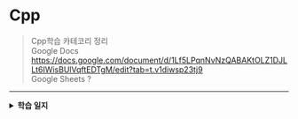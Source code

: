 # Cpp
>Cpp학습 카테코리 정리<br>
>Google Docs      https://docs.google.com/document/d/1Lf5LPqnNvNzQABAKtOLZ1DJLLt6IWisBUlVqftEDTgM/edit?tab=t.v1diwsp23tj9 <br>
>Google Sheets    ? <br>
 ------------
<details><summary><strong>학습 일지</strong></summary>
2025-08-22 const 함수에 대해
2025-08-23 상속(Inheritance) <br>
상속에 들어가기에 앞서, 상속의 문법적인 이해 <br>
2025-08-24 일요일 <br>
2025-08-25 상속(Inheritance) <br>
protected 선언과 세 가지 형태의 상속, 상속을 위한 조건, OOP 단계별 프로젝트 05 <br>
2025-08-26 객체 포인터의 참조관계 <br>
객체 포인터 변수, 함수 오버라이딩, IS-A, HAS-A <br>

<details><summary>2025-08-27 가상함수(Virtual Function), 가상소멸자와 참조자의 참조 가능성, Employee 예제와 문제</summary> 

>Cpp_Payroll_Demo.md를 통해 급여관리 시스템 예제 속 상속, 가상함수에 대한 개념을 정리하면서 다시 한번 공부했다. 핸들러를 통해 Base Class의 객체를 받아 이용하는 것이 익숙치 않아 여러번 실행시켜보았다. main함수에서 객체 순번만 다른 것들을 복사하는 습관이 있다보니 미쳐 수정하지 못한체 실행시켜 어디서 에러가 난 것인지 어려움을 겪기도 했다. 상속은 여러 클래스를 묶는 효과도 있어 좀 더 깊이 공부해봐야겠다. 
</details><br>

<details><summary>2025-08-28 Employee 1-4, Quiz에 대한 분석</summary> 

</details><br>

<details><summary>2025-08-29 멤버함수와 가상함수의 동작원리, 다중상속(Multiple Inheritance)에 대한 이해</summary> 
동작원리가 코드를 보면 어떤 결과가 예측은 되지만 실제로 작동원리를 보면 아리송해진다.  가상함수의 출력문에 대한 예제에서 가상함수테이블이란 것이만들어지고 만들어진 테이블에 덮어쓴 결과물이 출력된다는 것까지는 이해하지만 여러 예제를 접해보거나 실생활 예제를 접해봐야 감이 잡힐 것 같다. 
멤버함수의 동작원리를 설명하는 C예제가 아직 이해가 좀 안된다. 함수포인터에 대한 복습이 필요해보인다. 사실 함수포인터는 한 5번넘게 공부했는데도 아직까지 명확하지 않은 부분이 있다.
 다중상속이 머릿속으로는 이해가 되는데 막상 출력될때나 예제문의 코딩을 보면 헤깔리는 구석이 많았다. 모호성에 대한 짧은 예제, 가상 상속에 대한 그림설명이 좀 더 과정적인 면이 있었으면 좋았을 것 같았다. 

</details><br><details><summary><strong>2025-08-29 연산자 오버로딩 1</strong></summary> 

</details><br><details><summary><strong>2025-08-30 연산자 오버로딩 2</strong></summary> 

</details><br><details><summary><strong>2025-08-30 연산자 오버로딩 2</strong></summary> 
</details>
</details>
